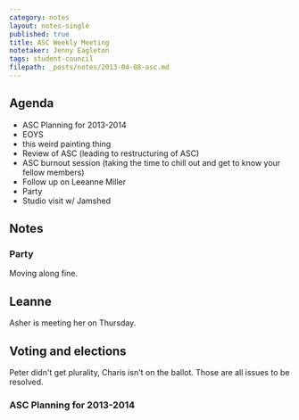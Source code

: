 ```yaml
---
category: notes
layout: notes-single
published: true
title: ASC Weekly Meeting
notetaker: Jenny Eagleton
tags: student-council
filepath: _posts/notes/2013-04-08-asc.md
---
```


## Agenda

- ASC Planning for 2013-2014  
- EOYS  
- this weird painting thing  
- Review of ASC (leading to restructuring of ASC)  
- ASC burnout session (taking the time to chill out and get to know your fellow members)  
- Follow up on Leeanne Miller  
- Party  
- Studio visit w/ Jamshed

## Notes

### Party

Moving along fine.

## Leanne

Asher is meeting her on Thursday.


## Voting and elections

Peter didn't get plurality, Charis isn't on the ballot. Those are all issues to be resolved.

### ASC Planning for 2013-2014
